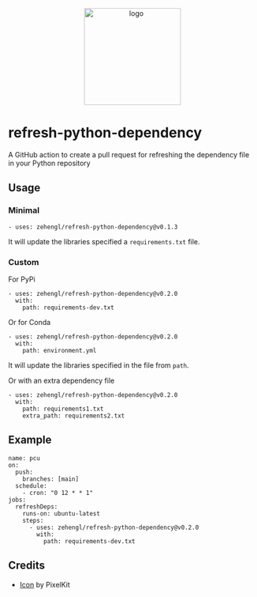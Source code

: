<div align="center">
    <img src="https://cdn2.iconfinder.com/data/icons/flat-jewels-icon-set/512/0000_Refresh.png" alt="logo" height="196">
</div>

# refresh-python-dependency

A GitHub action to create a pull request for refreshing the dependency file in your Python repository

## Usage

### Minimal

    - uses: zehengl/refresh-python-dependency@v0.1.3

It will update the libraries specified a `requirements.txt` file.

### Custom

For PyPi

    - uses: zehengl/refresh-python-dependency@v0.2.0
      with:
        path: requirements-dev.txt

Or for Conda

    - uses: zehengl/refresh-python-dependency@v0.2.0
      with:
        path: environment.yml

It will update the libraries specified in the file from `path`.

Or with an extra dependency file

    - uses: zehengl/refresh-python-dependency@v0.2.0
      with:
        path: requirements1.txt
        extra_path: requirements2.txt

## Example

    name: pcu
    on:
      push:
        branches: [main]
      schedule:
        - cron: "0 12 * * 1"
    jobs:
      refreshDeps:
        runs-on: ubuntu-latest
        steps:
          - uses: zehengl/refresh-python-dependency@v0.2.0
            with:
              path: requirements-dev.txt

## Credits

- [Icon](https://www.iconfinder.com/icons/171269/refresh_icon) by PixelKit
